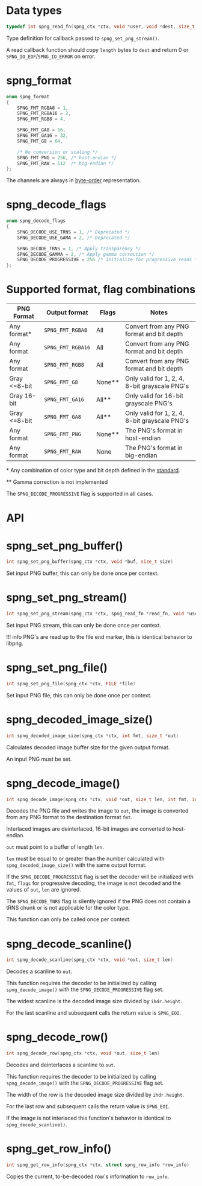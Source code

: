 # Data types

```c
typedef int spng_read_fn(spng_ctx *ctx, void *user, void *dest, size_t length)
```

Type definition for callback passed to `spng_set_png_stream()`.

A read callback function should copy `length` bytes to `dest` and return 0 or
`SPNG_IO_EOF`/`SPNG_IO_ERROR` on error.

# spng_format

```c
enum spng_format
{
    SPNG_FMT_RGBA8 = 1,
    SPNG_FMT_RGBA16 = 2,
    SPNG_FMT_RGB8 = 4,

    SPNG_FMT_GA8 = 16,
    SPNG_FMT_GA16 = 32,
    SPNG_FMT_G8 = 64,

    /* No conversion or scaling */
    SPNG_FMT_PNG = 256, /* host-endian */
    SPNG_FMT_RAW = 512  /* big-endian */
};
```

The channels are always in [byte-order](https://en.wikipedia.org/wiki/RGBA_color_model#RGBA_(byte-order)) representation.

# spng_decode_flags

```c
enum spng_decode_flags
{
    SPNG_DECODE_USE_TRNS = 1, /* Deprecated */
    SPNG_DECODE_USE_GAMA = 2, /* Deprecated */

    SPNG_DECODE_TRNS = 1, /* Apply transparency */
    SPNG_DECODE_GAMMA = 2, /* Apply gamma correction */
    SPNG_DECODE_PROGRESSIVE = 256 /* Initialize for progressive reads */
};
```

# Supported format, flag combinations

| PNG Format   | Output format     | Flags  | Notes                                         |
|--------------|-------------------|--------|-----------------------------------------------|
| Any format*  | `SPNG_FMT_RGBA8`  | All    | Convert from any PNG format and bit depth     |
| Any format   | `SPNG_FMT_RGBA16` | All    | Convert from any PNG format and bit depth     |
| Any format   | `SPNG_FMT_RGB8`   | All    | Convert from any PNG format and bit depth     |
| Gray <=8-bit | `SPNG_FMT_G8`     | None** | Only valid for 1, 2, 4, 8-bit grayscale PNG's |
| Gray 16-bit  | `SPNG_FMT_GA16`   | All**  | Only valid for 16-bit grayscale PNG's         |
| Gray <=8-bit | `SPNG_FMT_GA8`    | All**  | Only valid for 1, 2, 4, 8-bit grayscale PNG's |
| Any format   | `SPNG_FMT_PNG`    | None** | The PNG's format in host-endian               |
| Any format   | `SPNG_FMT_RAW`    | None   | The PNG's format in big-endian                |


\* Any combination of color type and bit depth defined in the [standard](https://www.w3.org/TR/2003/REC-PNG-20031110/#table111).

\*\* Gamma correction is not implemented

The `SPNG_DECODE_PROGRESSIVE` flag is supported in all cases.

# API

# spng_set_png_buffer()
```c
int spng_set_png_buffer(spng_ctx *ctx, void *buf, size_t size)
```

Set input PNG buffer, this can only be done once per context.

# spng_set_png_stream()
```c
int spng_set_png_stream(spng_ctx *ctx, spng_read_fn *read_fn, void *user)
```

Set input PNG stream, this can only be done once per context.

!!! info
    PNG's are read up to the file end marker, this is identical behavior to libpng.

# spng_set_png_file()
```c
int spng_set_png_file(spng_ctx *ctx, FILE *file)
```

Set input PNG file, this can only be done once per context.

# spng_decoded_image_size()
```c
int spng_decoded_image_size(spng_ctx *ctx, int fmt, size_t *out)
```

Calculates decoded image buffer size for the given output format.

An input PNG must be set.

# spng_decode_image()
```c
int spng_decode_image(spng_ctx *ctx, void *out, size_t len, int fmt, int flags)
```

Decodes the PNG file and writes the image to `out`,
the image is converted from any PNG format to the destination format `fmt`.

Interlaced images are deinterlaced, 16-bit images are converted to host-endian.

`out` must point to a buffer of length `len`.

`len` must be equal to or greater than the number calculated with
`spng_decoded_image_size()` with the same output format.

If the `SPNG_DECODE_PROGRESSIVE` flag is set the decoder will be
initialized with `fmt`, `flags` for progressive decoding,
the image is not decoded and the values of `out`, `len` are ignored.

The `SPNG_DECODE_TNRS` flag is silently ignored if the PNG does not
contain a tRNS chunk or is not applicable for the color type.

This function can only be called once per context.

# spng_decode_scanline()
```c
int spng_decode_scanline(spng_ctx *ctx, void *out, size_t len)
```

Decodes a scanline to `out`.

This function requires the decoder to be initialized by calling
`spng_decode_image()` with the `SPNG_DECODE_PROGRESSIVE` flag set.

The widest scanline is the decoded image size divided by `ihdr.height`.

For the last scanline and subsequent calls the return value is `SPNG_EOI`.

# spng_decode_row()
```c
int spng_decode_row(spng_ctx *ctx, void *out, size_t len)
```

Decodes and deinterlaces a scanline to `out`.

This function requires the decoder to be initialized by calling
`spng_decode_image()` with the `SPNG_DECODE_PROGRESSIVE` flag set.

The width of the row is the decoded image size divided by `ihdr.height`.

For the last row and subsequent calls the return value is `SPNG_EOI`.

If the image is not interlaced this function's behavior is identical to
`spng_decode_scanline()`.

# spng_get_row_info()
```c
int spng_get_row_info(spng_ctx *ctx, struct spng_row_info *row_info)
```

Copies the current, to-be-decoded row's information to `row_info`.

